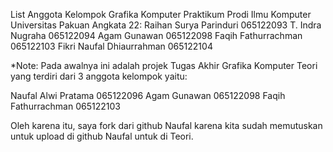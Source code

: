 List Anggota Kelompok Grafika Komputer Praktikum Prodi Ilmu Komputer Universitas Pakuan Angkata 22:
Raihan Surya Parinduri          065122093
T. Indra Nugraha                065122094
Agam Gunawan                    065122098
Faqih Fathurrachman             065122103
Fikri Naufal Dhiaurrahman       065122104

*Note:
Pada awalnya ini adalah projek Tugas Akhir Grafika Komputer Teori yang terdiri dari 3 anggota kelompok yaitu:

Naufal Alwi Pratama    065122096
Agam Gunawan           065122098
Faqih Fathurrachman    065122103

Oleh karena itu, saya fork dari github Naufal karena kita sudah memutuskan untuk upload di github Naufal untuk di Teori.
